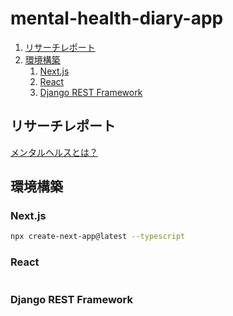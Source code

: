 # mental-health-diary-app
1. [リサーチレポート](#リサーチレポート)
2. [環境構築](#環境構築)
   1. [Next.js](#nextjs)
   2. [React](#react)
   3. [Django REST Framework](#django-rest-framework)

## リサーチレポート

[メンタルヘルスとは？](./design/research/README.md)

## 環境構築

### Next.js

```bash
npx create-next-app@latest --typescript
```

### React

```bash

```

### Django REST Framework
